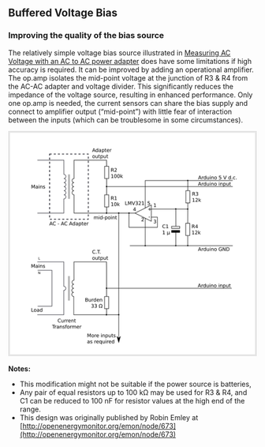 ## Buffered Voltage Bias

### Improving the quality of the bias source

The relatively simple voltage bias source illustrated in [Measuring AC Voltage with an AC to AC power adapter](../voltage-sensing/measuring-voltage-with-an-acac-power-adapter) does have some limitations if high accuracy is required. It can be improved by adding an operational amplifier. The op.amp isolates the mid-point voltage at the junction of R3 & R4 from the AC-AC adapter and voltage divider. This significantly reduces the impedance of the voltage source, resulting in enhanced performance. Only one op.amp is needed, the current sensors can share the bias supply and connect to amplifier output (“mid-point”) with little fear of interaction between the inputs (which can be troublesome in some circumstances).

![Improved voltage bias circuit diagram](files/buffered_bias.png)

**Notes:**

- This modification might not be suitable if the power source is batteries,
- Any pair of equal resistors up to 100 kΩ may be used for R3 & R4, and C1 can be reduced to 100 nF for resistor values at the high end of the range.
- This design was originally published by Robin Emley at [http://openenergymonitor.org/emon/node/673](http://openenergymonitor.org/emon/node/673)

